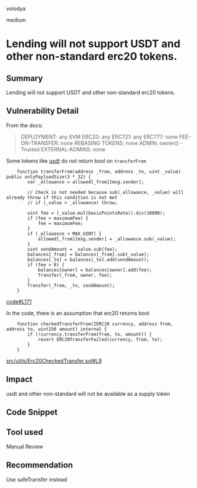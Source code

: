 volodya

medium

# Lending will not support USDT and other non-standard erc20 tokens.

## Summary
Lending will not support USDT and other non-standard erc20 tokens.
## Vulnerability Detail
From the docs:
> DEPLOYMENT: any EVM
ERC20: any
ERC721: any
ERC777: none
FEE-ON-TRANSFER: none
REBASING TOKENS: none
ADMIN: owner() - Trusted
EXTERNAL-ADMINS: none


Some tokens like [usdt](https://etherscan.io/token/0xdac17f958d2ee523a2206206994597c13d831ec7) do not return bool on `transferFrom`
```soliidty
    function transferFrom(address _from, address _to, uint _value) public onlyPayloadSize(3 * 32) {
        var _allowance = allowed[_from][msg.sender];

        // Check is not needed because sub(_allowance, _value) will already throw if this condition is not met
        // if (_value > _allowance) throw;

        uint fee = (_value.mul(basisPointsRate)).div(10000);
        if (fee > maximumFee) {
            fee = maximumFee;
        }
        if (_allowance < MAX_UINT) {
            allowed[_from][msg.sender] = _allowance.sub(_value);
        }
        uint sendAmount = _value.sub(fee);
        balances[_from] = balances[_from].sub(_value);
        balances[_to] = balances[_to].add(sendAmount);
        if (fee > 0) {
            balances[owner] = balances[owner].add(fee);
            Transfer(_from, owner, fee);
        }
        Transfer(_from, _to, sendAmount);
    }
```
[code#L171](https://etherscan.io/token/0xdac17f958d2ee523a2206206994597c13d831ec7#code#L171)

In the code, there is an assumption that erc20 returns bool
```soliidty
    function checkedTransferFrom(IERC20 currency, address from, address to, uint256 amount) internal {
        if (!currency.transferFrom(from, to, amount)) {
            revert ERC20TransferFailed(currency, from, to);
        }
    }
```
[src/utils/Erc20CheckedTransfer.sol#L9](https://github.com/sherlock-audit/2023-02-kairos/blob/main/kairos-contracts/src/utils/Erc20CheckedTransfer.sol#L9)
## Impact
usdt and other non-standard will not be available as a supply token
## Code Snippet

## Tool used

Manual Review

## Recommendation
Use safeTransfer instead